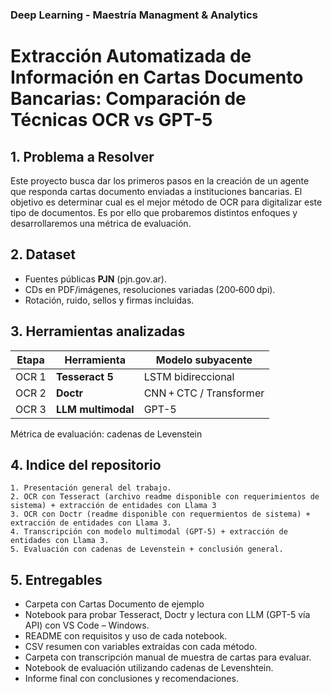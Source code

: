 ### **Deep Learning - Maestría Managment & Analytics**

# **Extracción Automatizada de Información en Cartas Documento Bancarias: Comparación de Técnicas OCR vs GPT-5**


## 1. Problema a Resolver
Este proyecto busca dar los primeros pasos en la creación de un agente que responda cartas documento enviadas a instituciones bancarias. 
El objetivo es determinar cual es el mejor método de OCR para digitalizar este tipo de documentos. Es por ello que probaremos distintos enfoques y desarrollaremos una métrica de evaluación.

## 2. Dataset

* Fuentes públicas **PJN** (pjn.gov.ar).
* CDs en PDF/imágenes, resoluciones variadas (200‑600 dpi).
* Rotación, ruido, sellos y firmas incluidas.


## 3. Herramientas analizadas

| Etapa | Herramienta        | Modelo subyacente                  |
| ----- | ------------------ | ---------------------------------- |
| OCR 1 | **Tesseract 5**    | LSTM bidireccional                 |
| OCR 2 | **Doctr**          | CNN + CTC / Transformer            |
| OCR 3 | **LLM multimodal** | GPT-5 |

Métrica de evaluación: cadenas de Levenstein

## 4. Indice del repositorio
    1. Presentación general del trabajo.
    2. OCR con Tesseract (archivo readme disponible con requerimientos de sistema) + extracción de entidades con Llama 3
    3. OCR con Doctr (readme disponible con requermientos de sistema) + extracción de entidades con Llama 3.
    4. Transcripción con modelo multimodal (GPT-5) + extracción de entidades con Llama 3.
    5. Evaluación con cadenas de Levenstein + conclusión general.

## 5. Entregables
* Carpeta con Cartas Documento de ejemplo
* Notebook para probar Tesseract, Doctr y lectura con LLM (GPT-5 vía API) con VS Code – Windows.
* README con requisitos y uso de cada notebook.
* CSV resumen con variables extraídas con cada método.
* Carpeta con transcripción manual de muestra de cartas para evaluar.
* Notebook de evaluación utilizando cadenas de Levenshtein.
* Informe final con conclusiones y recomendaciones.
